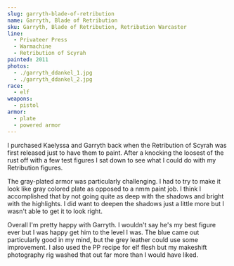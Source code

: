 ```yaml
---
slug: garryth-blade-of-retribution
name: Garryth, Blade of Retribution
sku: Garryth, Blade of Retribution, Retribution Warcaster
line:
  - Privateer Press
  - Warmachine
  - Retribution of Scyrah
painted: 2011
photos:
  - ./garryth_ddankel_1.jpg
  - ./garryth_ddankel_2.jpg
race:
  - elf
weapons:
  - pistol
armor:
  - plate
  - powered armor
---
```


I purchased Kaelyssa and Garryth back when the Retribution of Scyrah was first released just to have them to paint. After a knocking the loosest of the rust off with a few test figures I sat down to see what I could do with my Retribution figures.

The gray-plated armor was particularly challenging. I had to try to make it look like gray colored plate as opposed to a nmm paint job. I think I accomplished that by not going quite as deep with the shadows and bright with the highlights. I did want to deepen the shadows just a little more but I wasn't able to get it to look right.

Overall I'm pretty happy with Garryth. I wouldn't say he's my best figure ever but I was happy get him to the level I was. The blue came out particularly good in my mind, but the grey leather could use some improvement. I also used the PP recipe for elf flesh but my makeshift photography rig washed that out far more than I would have liked.
